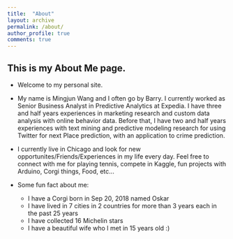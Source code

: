 ```yaml
---
title:  "About"
layout: archive
permalink: /about/
author_profile: true
comments: true
---
```


## This is my About Me page.

* Welcome to my personal site.

* My name is Mingjun Wang and I often go by Barry. I currently worked as Senior Business Analyst in Predictive Analytics at Expedia. I have three and half years experiences in marketing research and custom data analysis with online behavior data. Before that, I have two and half years experiences with text mining and predictive modeling research for using Twitter for next Place prediction, with an application to crime prediction. 

* I currently live in Chicago and look for new opportunites/Friends/Experiences in my life every day. Feel free to connect with me for playing tennis, compete in Kaggle, fun projects with Arduino, Corgi things, Food, etc...

* Some fun fact about me:
    * I have a Corgi born in Sep 20, 2018 named Oskar
    * I have lived in 7 cities in 2 countries for more than 3 years each in the past 25 years
    * I have collected 16 Michelin stars
    * I have a beautiful wife who I met in 15 years old :)